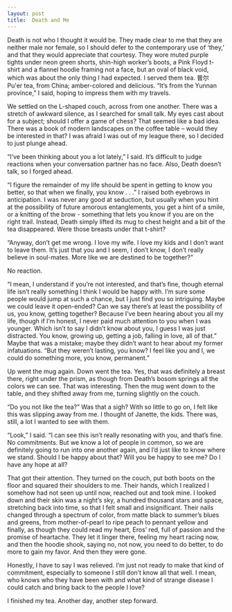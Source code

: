 ```yaml
---
layout: post
title:  Death and Me
---
```

Death is not who I thought it would be. They made clear to me that they are neither male nor female, so I should defer to the contemporary use of ‘they,’ and that they would appreciate that courtesy. They wore muted purple tights under neon green shorts, shin-high worker’s boots, a Pink Floyd t-shirt and a flannel hoodie framing not a face, but an oval of black void, which was about the only thing I had expected. I served them tea. 普尔 Pu'er tea, from China; amber-colored and delicious. “It’s from the Yunnan province,” I said, hoping to impress them with my travels.

We settled on the L-shaped couch, across from one another. There was a stretch of awkward silence, as I searched for small talk. My eyes cast about for a subject; should I offer a game of chess? That seemed like a bad idea. There was a book of modern landscapes on the coffee table – would they be interested in that? I was afraid I was out of my league there, so I decided to just plunge ahead.

“I’ve been thinking about you a lot lately,” I said. It’s difficult to judge reactions when your conversation partner has no face. Also, Death doesn’t talk, so I forged ahead.

“I figure the remainder of my life should be spent in getting to know you better, so that when we finally, you know . . .” I raised both eyebrows in anticipation. I was never any good at seduction, but usually when you hint at the possibility of future amorous entanglements, you get a hint of a smile, or a knitting of the brow - something that lets you know if you are on the right trail. Instead, Death simply lifted its mug to chest height and a bit of the tea disappeared. Were those breasts under that t-shirt?

“Anyway, don’t get me wrong. I love my wife. I love my kids and I don’t want to leave them. It’s just that you and I seem, I don’t know, I don’t really believe in soul-mates. More like we are destined to be together?”

No reaction.

“I mean, I understand if you’re not interested, and that’s fine, though eternal life isn’t really something I think I would be happy with. I’m sure some people would jump at such a chance, but I just find you so intriguing. Maybe we could leave it open-ended? Can we say there’s at least the possibility of us, you know, getting together? Because I’ve been hearing about you all my life, though if I’m honest, I never paid much attention to you when I was younger. Which isn’t to say I didn’t know about you, I guess I was just distracted. You know, growing up, getting a job, falling in love, all of that.” Maybe that was a mistake; maybe they didn’t want to hear about my former infatuations. “But they weren’t lasting, you know? I feel like you and I, we could do something more, you know, permanent.”

Up went the mug again. Down went the tea. Yes, that was definitely a breast there, right under the prism, as though from Death’s bosom springs all the colors we can see. That was interesting. Then the mug went down to the table, and they shifted away from me, turning slightly on the couch. 

“Do you not like the tea?” Was that a sigh? With so little to go on, I felt like this was slipping away from me. I thought of Janette, the kids. There was, still, a lot I wanted to see with them.

“Look,” I said. “I can see this isn’t really resonating with you, and that’s fine. No commitments. But we know a lot of people in common, so we are definitely going to run into one another again, and I’d just like to know where we stand. Should I be happy about that? Will you be happy to see me? Do I have any hope at all?

That got their attention. They turned on the couch, put both boots on the floor and squared their shoulders to me. Their hands, which I realized I somehow had not seen up until now, reached out and took mine. I looked down and their skin was a night’s sky, a hundred thousand stars and space, stretching back into time, so that I felt small and insignificant. Their nails changed through a spectrum of color, from matte black to summer’s blues and greens, from mother-of-pearl to ripe peach to pennant yellow and finally, as though they could read my heart, Eros’ red, full of passion and the promise of heartache. They let it linger there, feeling my heart racing now, and then the hoodie shook, saying no, not now, you need to do better, to do more to gain my favor. And then they were gone.

Honestly, I have to say I was relieved. I’m just not ready to make that kind of commitment, especially to someone I still don’t know all that well. I mean, who knows who they have been with and what kind of strange disease I could catch and bring back to the people I love? 

I finished my tea. Another day, another step forward. 
